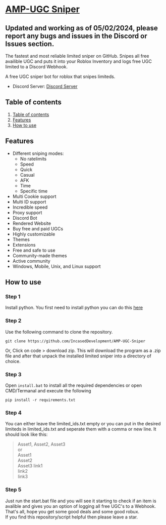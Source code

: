 
# [AMP-UGC Sniper]((https://discord.gg/uKT27euvF6))

## Updated and working as of 05/02/2024, please report any bugs and issues in the Discord or Issues section.

The fastest and most reliable limited sniper on GitHub.
Snipes all free availible UGC and puts it into your Roblox Inventory and logs free UGC limited to a Discord Webhook.

A free UGC sniper bot for roblox that snipes limiteds.  

- Discord Server: [Discord Server](https://discord.gg/uKT27euvF6)

## Table of contents
1. [Table of contents](https://github.com/IncasedDevelopment/AMP-UGC-Sniper#Table-of-contents)
3. [Features](https://github.com/IncasedDevelopment/AMP-UGC-Sniper#Features)
4. [How to use](https://github.com/IncasedDevelopment/AMP-UGC-Sniper#how-to-use)

## Features
- Different sniping modes:
  - No ratelimits
  - Speed
  - Quick
  - Casual
  - AFK
  - Time
  - Specific time
- Multi Cookie support
- Multi ID support
- Incredible speed
- Proxy support
- Discord Bot
- Rendered Website
- Buy free and paid UGCs
- Highly customizable
- Themes
- Extensions
- Free and safe to use
- Community-made themes
- Active community
- Windows, Mobile, Unix, and Linux support

## How to use

### Step 1
Install python. You first need to install python you can do this [here](https://www.python.org/download)
### Step 2
Use the following command to clone the repository.
```
git clone https://github.com/IncasedDevelopment/AMP-UGC-Sniper
```
Or,
Click on code > download zip. This will download the program as a .zip file and after that unpack the installed limited sniper into a directory of choice.
 
### Step 3
Open `install.bat` to install all the required dependencies or open CMD/Termanal and execute the following
```
pip install -r requirements.txt
```

### Step 4
You can either leave the limited_ids.txt empty or you can put in the desired limiteds in limited_ids.txt and seperate them with a comma or new line.
It should look like this:  
> Asset1, Asset2, Asset3  
or  
> Asset1  
> Asset2  
> Asset3
> link1  
> link2  
> link3  

### Step 5
Just run the start.bat file and you will see it starting to check if an item is avalible and gives you an option of logging all free UGC's to a Webhook.
That's all, hope you get some good deals and some good robux.  
If you find this repository/script helpful then please leave a star.

